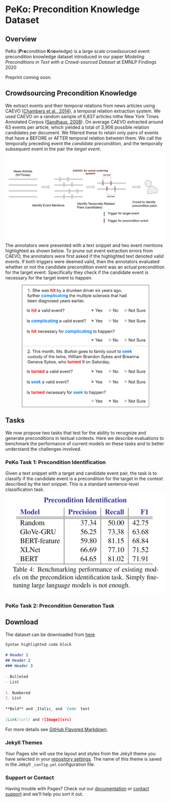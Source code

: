 # PeKo: Precondition Knowledge Dataset

## Overview
PeKo (**P**r**e**condition **K**n**o**wledge) is a large scale crowdsourced event precondition knowledge dataset introduced in our paper _Modeling Preconditions in Text with a Crowd-sourced Dataset_ at EMNLP Findings 2020 

Preprint coming soon.

## Crowdsourcing Precondition Knowledge
We extract events and their temporal relations from news articles using CAEVO ([Chambers et al., 2014](https://www.usna.edu/Users/cs/nchamber/caevo/)), a temporal relation extraction system. We used CAEVO on a random sample of 6,837 articles inthe New York Times Annotated Corpus ([Sandhaus, 2008](https://catalog.ldc.upenn.edu/LDC2008T19)). 
On average CAEVO extracted around 63 events per article, which yielded a total of 3,906 possible relation candidates per document. We filtered these to retain only pairs of events that have a BEFORE or AFTER temporal relation between them. We call the temporally preceding event the _candidate precondition_, and the temporally subsequent event in the pair the _target event_.
![Crowdsourcing Task](images/crowdsourcing.svg)
The annotators were presented with a text snippet and two event mentions highlighted as shown below. To prune out event extraction errors from CAEVO, the annotators were first asked if the highlighted text denoted valid events. If both triggers were deemed valid, then the annotators evaluated whether or not the candidate precondition event was an actual precondition for the target event. Specifically they check if the candidate event is necessary for the target event to happen.
<p align="center">
  <img align="middle" src="images/mturk_example.png" alt="HIT example" width="400"/>
</p>

## Tasks
We now propose two tasks that test for the ability to recognize and generate preconditions in textual contexts. Here we describe evaluations to benchmark the performance of current models on these tasks and to better understand the challenges involved.

### PeKo Task 1: Precondition Identification
Given a text snippet with a target and candidate event pair, the task is to classify if the candidate event is a precondition for the target in the context described by the text snippet. This is a standard sentence-level classification task.
![Result Table](images/result_table.png)

### PeKo Task 2: Precondition Generation Task

## Download
The dataset can be downloaded from [here](https://github.com/StonyBrookNLP/PeKo)


```markdown
Syntax highlighted code block

# Header 1
## Header 2
### Header 3

- Bulleted
- List

1. Numbered
2. List

**Bold** and _Italic_ and `Code` text

[Link](url) and ![Image](src)
```

For more details see [GitHub Flavored Markdown](https://guides.github.com/features/mastering-markdown/).

### Jekyll Themes

Your Pages site will use the layout and styles from the Jekyll theme you have selected in your [repository settings](https://github.com/StonyBrookNLP/PeKo/settings). The name of this theme is saved in the Jekyll `_config.yml` configuration file.

### Support or Contact

Having trouble with Pages? Check out our [documentation](https://docs.github.com/categories/github-pages-basics/) or [contact support](https://github.com/contact) and we’ll help you sort it out.
